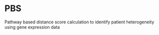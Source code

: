 # PBS
Pathway based distance score calculation to identify patient heterogeneity using gene expression data
